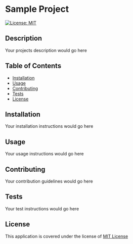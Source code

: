 # Sample Project
[![License: MIT](https://img.shields.io/badge/License-MIT-yellow.svg)](https://opensource.org/licenses/MIT)

## Description
Your projects description would go here

## Table of Contents
- [Installation](#installation)
- [Usage](#usage)
- [Contributing](#contributing)
- [Tests](#tests)
- [License](#license)

## Installation
Your installation instructions would go here

## Usage
Your usage instructions would go here

## Contributing
Your contribution guidelines would go here

## Tests
Your test instructions would go here

## License
This application is covered under the license of [MIT License](https://www.mit.edu/~amini/LICENSE.md)

